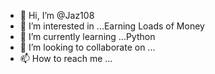 - 👋 Hi, I’m @Jaz108
- 👀 I’m interested in ...Earning Loads of Money
- 🌱 I’m currently learning ...Python
- 💞️ I’m looking to collaborate on ...
- 📫 How to reach me ...

<!---
Jaz108/Jaz108 is a ✨ special ✨ repository because its `README.md` (this file) appears on your GitHub profile.
You can click the Preview link to take a look at your changes.
--->
